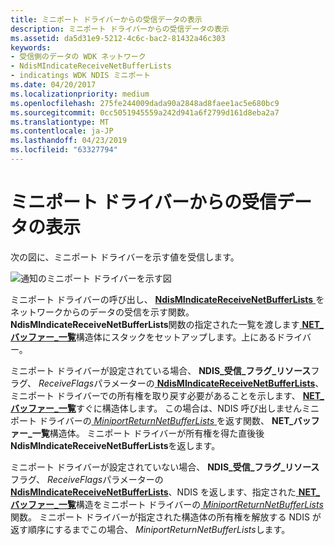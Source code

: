 ```yaml
---
title: ミニポート ドライバーからの受信データの表示
description: ミニポート ドライバーからの受信データの表示
ms.assetid: da5d31e9-5212-4c6c-bac2-81432a46c303
keywords:
- 受信側のデータの WDK ネットワーク
- NdisMIndicateReceiveNetBufferLists
- indicatings WDK NDIS ミニポート
ms.date: 04/20/2017
ms.localizationpriority: medium
ms.openlocfilehash: 275fe244009dada90a2848ad8faee1ac5e680bc9
ms.sourcegitcommit: 0cc5051945559a242d941a6f2799d161d8eba2a7
ms.translationtype: MT
ms.contentlocale: ja-JP
ms.lasthandoff: 04/23/2019
ms.locfileid: "63327794"
---
```

# <a name="indicating-received-data-from-a-miniport-driver"></a>ミニポート ドライバーからの受信データの表示





次の図に、ミニポート ドライバーを示す値を受信します。

![通知のミニポート ドライバーを示す図](images/miniportreceive.png)

ミニポート ドライバーの呼び出し、 [ **NdisMIndicateReceiveNetBufferLists** ](https://msdn.microsoft.com/library/windows/hardware/ff563598)をネットワークからのデータの受信を示す関数。 **NdisMIndicateReceiveNetBufferLists**関数の指定された一覧を渡します[ **NET\_バッファー\_一覧**](https://msdn.microsoft.com/library/windows/hardware/ff568388)構造体にスタックをセットアップします。上にあるドライバー。

ミニポート ドライバーが設定されている場合、 **NDIS\_受信\_フラグ\_リソース**フラグ、 *ReceiveFlags*パラメーターの[ **NdisMIndicateReceiveNetBufferLists**](https://msdn.microsoft.com/library/windows/hardware/ff563598)、ミニポート ドライバーでの所有権を取り戻す必要があることを示します、 [ **NET\_バッファー\_一覧**](https://msdn.microsoft.com/library/windows/hardware/ff568388)すぐに構造体します。 この場合は、NDIS 呼び出しませんミニポート ドライバーの[ *MiniportReturnNetBufferLists* ](https://msdn.microsoft.com/library/windows/hardware/ff559437)を返す関数、 **NET\_バッファー\_一覧**構造体。 ミニポート ドライバーが所有権を得た直後後**NdisMIndicateReceiveNetBufferLists**を返します。

ミニポート ドライバーが設定されていない場合、 **NDIS\_受信\_フラグ\_リソース**フラグ、 *ReceiveFlags*パラメーターの[ **NdisMIndicateReceiveNetBufferLists**](https://msdn.microsoft.com/library/windows/hardware/ff563598)、NDIS を返します、指定された[ **NET\_バッファー\_一覧**](https://msdn.microsoft.com/library/windows/hardware/ff568388)構造をミニポート ドライバーの[ *MiniportReturnNetBufferLists* ](https://msdn.microsoft.com/library/windows/hardware/ff559437)関数。 ミニポート ドライバーが指定された構造体の所有権を解放する NDIS が返す順序にするまでこの場合、 *MiniportReturnNetBufferLists*します。

 

 






